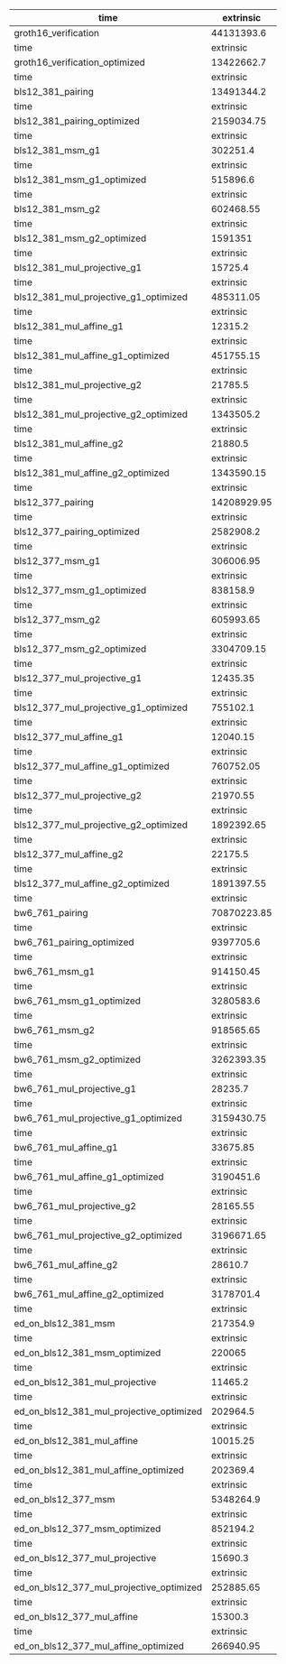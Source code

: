| time                                     | extrinsic   |
| ---------------------------------------- | ----------- |
| groth16_verification                     | 44131393.6  |
| time                                     | extrinsic   |
| groth16_verification_optimized           | 13422662.7  |
| time                                     | extrinsic   |
| bls12_381_pairing                        | 13491344.2  |
| time                                     | extrinsic   |
| bls12_381_pairing_optimized              | 2159034.75  |
| time                                     | extrinsic   |
| bls12_381_msm_g1                         | 302251.4    |
| time                                     | extrinsic   |
| bls12_381_msm_g1_optimized               | 515896.6    |
| time                                     | extrinsic   |
| bls12_381_msm_g2                         | 602468.55   |
| time                                     | extrinsic   |
| bls12_381_msm_g2_optimized               | 1591351     |
| time                                     | extrinsic   |
| bls12_381_mul_projective_g1              | 15725.4     |
| time                                     | extrinsic   |
| bls12_381_mul_projective_g1_optimized    | 485311.05   |
| time                                     | extrinsic   |
| bls12_381_mul_affine_g1                  | 12315.2     |
| time                                     | extrinsic   |
| bls12_381_mul_affine_g1_optimized        | 451755.15   |
| time                                     | extrinsic   |
| bls12_381_mul_projective_g2              | 21785.5     |
| time                                     | extrinsic   |
| bls12_381_mul_projective_g2_optimized    | 1343505.2   |
| time                                     | extrinsic   |
| bls12_381_mul_affine_g2                  | 21880.5     |
| time                                     | extrinsic   |
| bls12_381_mul_affine_g2_optimized        | 1343590.15  |
| time                                     | extrinsic   |
| bls12_377_pairing                        | 14208929.95 |
| time                                     | extrinsic   |
| bls12_377_pairing_optimized              | 2582908.2   |
| time                                     | extrinsic   |
| bls12_377_msm_g1                         | 306006.95   |
| time                                     | extrinsic   |
| bls12_377_msm_g1_optimized               | 838158.9    |
| time                                     | extrinsic   |
| bls12_377_msm_g2                         | 605993.65   |
| time                                     | extrinsic   |
| bls12_377_msm_g2_optimized               | 3304709.15  |
| time                                     | extrinsic   |
| bls12_377_mul_projective_g1              | 12435.35    |
| time                                     | extrinsic   |
| bls12_377_mul_projective_g1_optimized    | 755102.1    |
| time                                     | extrinsic   |
| bls12_377_mul_affine_g1                  | 12040.15    |
| time                                     | extrinsic   |
| bls12_377_mul_affine_g1_optimized        | 760752.05   |
| time                                     | extrinsic   |
| bls12_377_mul_projective_g2              | 21970.55    |
| time                                     | extrinsic   |
| bls12_377_mul_projective_g2_optimized    | 1892392.65  |
| time                                     | extrinsic   |
| bls12_377_mul_affine_g2                  | 22175.5     |
| time                                     | extrinsic   |
| bls12_377_mul_affine_g2_optimized        | 1891397.55  |
| time                                     | extrinsic   |
| bw6_761_pairing                          | 70870223.85 |
| time                                     | extrinsic   |
| bw6_761_pairing_optimized                | 9397705.6   |
| time                                     | extrinsic   |
| bw6_761_msm_g1                           | 914150.45   |
| time                                     | extrinsic   |
| bw6_761_msm_g1_optimized                 | 3280583.6   |
| time                                     | extrinsic   |
| bw6_761_msm_g2                           | 918565.65   |
| time                                     | extrinsic   |
| bw6_761_msm_g2_optimized                 | 3262393.35  |
| time                                     | extrinsic   |
| bw6_761_mul_projective_g1                | 28235.7     |
| time                                     | extrinsic   |
| bw6_761_mul_projective_g1_optimized      | 3159430.75  |
| time                                     | extrinsic   |
| bw6_761_mul_affine_g1                    | 33675.85    |
| time                                     | extrinsic   |
| bw6_761_mul_affine_g1_optimized          | 3190451.6   |
| time                                     | extrinsic   |
| bw6_761_mul_projective_g2                | 28165.55    |
| time                                     | extrinsic   |
| bw6_761_mul_projective_g2_optimized      | 3196671.65  |
| time                                     | extrinsic   |
| bw6_761_mul_affine_g2                    | 28610.7     |
| time                                     | extrinsic   |
| bw6_761_mul_affine_g2_optimized          | 3178701.4   |
| time                                     | extrinsic   |
| ed_on_bls12_381_msm                      | 217354.9    |
| time                                     | extrinsic   |
| ed_on_bls12_381_msm_optimized            | 220065      |
| time                                     | extrinsic   |
| ed_on_bls12_381_mul_projective           | 11465.2     |
| time                                     | extrinsic   |
| ed_on_bls12_381_mul_projective_optimized | 202964.5    |
| time                                     | extrinsic   |
| ed_on_bls12_381_mul_affine               | 10015.25    |
| time                                     | extrinsic   |
| ed_on_bls12_381_mul_affine_optimized     | 202369.4    |
| time                                     | extrinsic   |
| ed_on_bls12_377_msm                      | 5348264.9   |
| time                                     | extrinsic   |
| ed_on_bls12_377_msm_optimized            | 852194.2    |
| time                                     | extrinsic   |
| ed_on_bls12_377_mul_projective           | 15690.3     |
| time                                     | extrinsic   |
| ed_on_bls12_377_mul_projective_optimized | 252885.65   |
| time                                     | extrinsic   |
| ed_on_bls12_377_mul_affine               | 15300.3     |
| time                                     | extrinsic   |
| ed_on_bls12_377_mul_affine_optimized     | 266940.95   |
